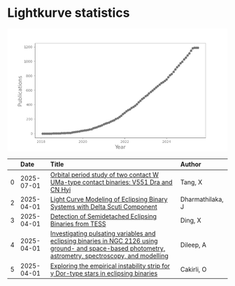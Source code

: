 
<h1>Lightkurve statistics</h1>

![publications](out/lightkurve-publications.png)  

|    | Date       | Title                                                                                                                                                                                                                    | Author           |
|---:|:-----------|:-------------------------------------------------------------------------------------------------------------------------------------------------------------------------------------------------------------------------|:-----------------|
|  0 | 2025-07-01 | [Orbital period study of two contact W UMa-type contact binaries: V551 Dra and CN Hyi](https://ui.adsabs.harvard.edu/abs/2025NewA..11702357T/abstract)                                                                   | Tang, X          |
|  2 | 2025-04-01 | [Light Curve Modeling of Eclipsing Binary Systems with Delta Scuti Component](https://ui.adsabs.harvard.edu/abs/2025arXiv250400482D/abstract)                                                                            | Dharmathilaka, J |
|  3 | 2025-04-01 | [Detection of Semidetached Eclipsing Binaries from TESS](https://ui.adsabs.harvard.edu/abs/2025AJ....169..202D/abstract)                                                                                                 | Ding, X          |
|  4 | 2025-04-01 | [Investigating pulsating variables and eclipsing binaries in NGC 2126 using ground- and space-based photometry, astrometry, spectroscopy, and modelling](https://ui.adsabs.harvard.edu/abs/2025MNRAS.538.1747D/abstract) | Dileep, A        |
|  5 | 2025-04-01 | [Exploring the empirical instability strip for γ Dor-type stars in eclipsing binaries](https://ui.adsabs.harvard.edu/abs/2025MNRAS.538..726C/abstract)                                                                   | Cakirli, O       |
    